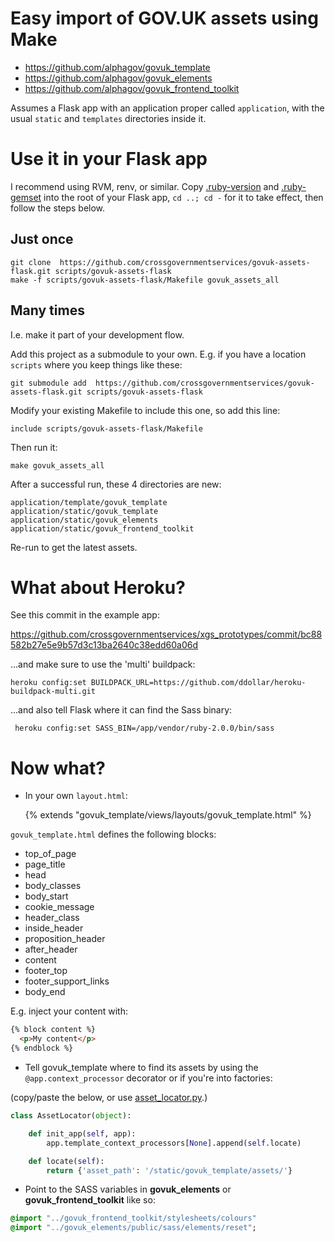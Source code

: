 # Easy import of GOV.UK assets using Make

- https://github.com/alphagov/govuk_template
- https://github.com/alphagov/govuk_elements
- https://github.com/alphagov/govuk_frontend_toolkit

Assumes a Flask app with an application proper called ```application```, with the usual ```static``` and ```templates``` directories inside it.

# Use it in your Flask app

I recommend using RVM, renv, or similar. Copy [.ruby-version](.ruby-version) and [.ruby-gemset](.ruby-gemset) into the root of your Flask app, ```cd ..; cd -``` for it to take effect, then follow the steps below.

## Just once


    git clone  https://github.com/crossgovernmentservices/govuk-assets-flask.git scripts/govuk-assets-flask
    make -f scripts/govuk-assets-flask/Makefile govuk_assets_all

## Many times

I.e. make it part of your development flow.

Add this project as a submodule to your own. E.g. if you have a location ```scripts``` where you keep things like these:

    git submodule add  https://github.com/crossgovernmentservices/govuk-assets-flask.git scripts/govuk-assets-flask

Modify your existing Makefile to include this one, so add this line:

    include scripts/govuk-assets-flask/Makefile

Then run it:

    make govuk_assets_all


After a successful run, these 4 directories are new:

    application/template/govuk_template
    application/static/govuk_template
    application/static/govuk_elements
    application/static/govuk_frontend_toolkit

Re-run to get the latest assets.

# What about Heroku?

See this commit in the example app:

https://github.com/crossgovernmentservices/xgs_prototypes/commit/bc88582b27e5e9b57d3c13ba2640c38edd60a06d

...and make sure to use the 'multi' buildpack:

    heroku config:set BUILDPACK_URL=https://github.com/ddollar/heroku-buildpack-multi.git
    
...and also tell Flask where it can find the Sass binary:

     heroku config:set SASS_BIN=/app/vendor/ruby-2.0.0/bin/sass

# Now what?

* In your own ```layout.html```:

    {% extends "govuk_template/views/layouts/govuk_template.html" %}

```govuk_template.html``` defines the following blocks:

- top_of_page
- page_title
- head
- body_classes
- body_start
- cookie_message
- header_class
- inside_header
- proposition_header
- after_header
- content
- footer_top
- footer_support_links
- body_end

E.g. inject your content with:

```html
{% block content %}
  <p>My content</p>
{% endblock %}
```

* Tell govuk_template where to find its assets by using the ```@app.context_processor``` decorator or if you're into factories:

(copy/paste the below, or use [asset_locator.py](asset_locator.py).)

```python
class AssetLocator(object):

    def init_app(self, app):
        app.template_context_processors[None].append(self.locate)

    def locate(self):
        return {'asset_path': '/static/govuk_template/assets/'}
```

* Point to the SASS variables in **govuk_elements** or **govuk_frontend_toolkit** like so:

```sass
@import "../govuk_frontend_toolkit/stylesheets/colours"
@import "../govuk_elements/public/sass/elements/reset";
